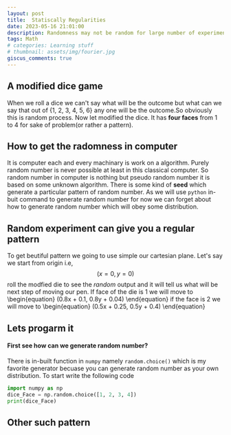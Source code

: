 ```yaml
---
layout: post
title:  Statiscally Regularities
date: 2023-05-16 21:01:00
description: Randomness may not be random for large number of experiment
tags: Math
# categories: Learning stuff
# thumbnail: assets/img/fourier.jpg
giscus_comments: true
---
```


## A modified dice game
When we roll a dice we can't say what will be the outcome but what can we say that out of {1, 2, 3, 4, 5, 6} any one will be the outcome.So obviously this is random process. Now let modified the dice. It has **four faces** from 1 to 4 for sake of problem(or rather a pattern).

## How to get the radomness in computer
It is computer each and every machinary is work on a algorithm. Purely random number is never possible at least in this classical computer. So random number in computer is nothing but pseudo random number it is based on some unknown algorithm. There is some kind of **seed** which generate a particular pattern of random number. As we will use `python` in-buit command to generate random number for now we can forget about how to generate random number which will obey some distribution. 

## Random experiment can give you a regular pattern
To get beutiful pattern we going to use simple our cartesian plane. Let's say we start from origin i.e, $$(x = 0, y = 0)$$  roll the modfied die to see the *random* output and it will tell us what will be next step of moving our pen. 
If face of the die is 1 we will move to 
\begin{equation}
(0.8x + 0.1, 0.8y + 0.04)
\end{equation}
if the face is 2 we will move to 
\begin{equation}
(0.5x + 0.25, 0.5y + 0.4)
\end{equation}

## Lets progarm it
#### First see how can we generate random number?
There is in-built function in `numpy` namely `random.choice()` which is my favorite generator becuase you can generate random number as your own distribution. To start write the following code
``` python
import numpy as np
dice_Face = np.random.choice([1, 2, 3, 4])
print(dice_Face)
```

## Other such pattern


<!-- bundle exec jekyll serve -->